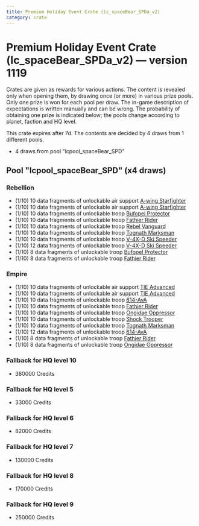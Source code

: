 ```yaml
---
title: Premium Holiday Event Crate (lc_spaceBear_SPDa_v2)
category: crate
---
```


# Premium Holiday Event Crate (lc_spaceBear_SPDa_v2) — version 1119

Crates are given as rewards for various actions. The content is revealed only when opening them, by drawing once (or more) in various prize pools. Only one prize is won for each pool per draw. The in-game description of expectations is written manually and can be wrong. The probability of obtaining one prize is indicated below; the pools change according to planet, faction and HQ level.

This crate expires after 7d. The contents are decided by 4 draws from 1 different pools.
  * 4 draws from pool "lcpool_spaceBear_SPD"

## Pool "lcpool_spaceBear_SPD" (x4 draws)

### Rebellion

  * (1/10) 10 data fragments of unlockable air support [A-wing Starfighter](AWing)
  * (1/10) 10 data fragments of unlockable air support [A-wing Starfighter](AWing)
  * (1/10) 10 data fragments of unlockable troop [Bufopel Protector](FurCoat)
  * (1/10) 10 data fragments of unlockable troop [Fathier Rider](RebelGoldenMileCreature)
  * (1/10) 10 data fragments of unlockable troop [Rebel Vanguard](Vanguard)
  * (1/10) 10 data fragments of unlockable troop [Tognath Marksman](RebelTognath)
  * (1/10) 10 data fragments of unlockable troop [V-4X-D Ski Speeder](PolarShip)
  * (1/10) 12 data fragments of unlockable troop [V-4X-D Ski Speeder](PolarShip)
  * (1/10) 8 data fragments of unlockable troop [Bufopel Protector](FurCoat)
  * (1/10) 8 data fragments of unlockable troop [Fathier Rider](RebelGoldenMileCreature)

### Empire

  * (1/10) 10 data fragments of unlockable air support [TIE Advanced](TieAdvanced)
  * (1/10) 10 data fragments of unlockable air support [TIE Advanced](TieAdvanced)
  * (1/10) 10 data fragments of unlockable troop [614-AvA](614AVA)
  * (1/10) 10 data fragments of unlockable troop [Fathier Rider](EmpireGoldenMileCreature)
  * (1/10) 10 data fragments of unlockable troop [Ongidae Oppressor](ApeMan)
  * (1/10) 10 data fragments of unlockable troop [Shock Trooper](Shock)
  * (1/10) 10 data fragments of unlockable troop [Tognath Marksman](EmpireTognath)
  * (1/10) 12 data fragments of unlockable troop [614-AvA](614AVA)
  * (1/10) 8 data fragments of unlockable troop [Fathier Rider](EmpireGoldenMileCreature)
  * (1/10) 8 data fragments of unlockable troop [Ongidae Oppressor](ApeMan)

### Fallback for HQ level 10

  * 380000 Credits

### Fallback for HQ level 5

  * 33000 Credits

### Fallback for HQ level 6

  * 82000 Credits

### Fallback for HQ level 7

  * 130000 Credits

### Fallback for HQ level 8

  * 170000 Credits

### Fallback for HQ level 9

  * 250000 Credits